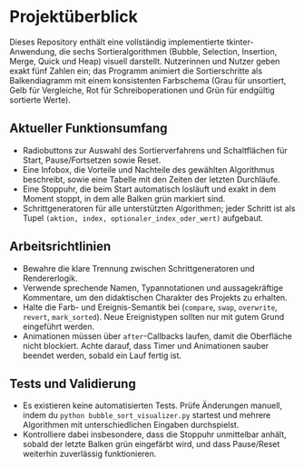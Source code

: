 Projektüberblick
=================
Dieses Repository enthält eine vollständig implementierte tkinter-Anwendung,
die sechs Sortieralgorithmen (Bubble, Selection, Insertion, Merge, Quick und
Heap) visuell darstellt. Nutzerinnen und Nutzer geben exakt fünf Zahlen ein;
das Programm animiert die Sortierschritte als Balkendiagramm mit einem
konsistenten Farbschema (Grau für unsortiert, Gelb für Vergleiche, Rot für
Schreiboperationen und Grün für endgültig sortierte Werte).

Aktueller Funktionsumfang
-------------------------
* Radiobuttons zur Auswahl des Sortierverfahrens und Schaltflächen für Start,
  Pause/Fortsetzen sowie Reset.
* Eine Infobox, die Vorteile und Nachteile des gewählten Algorithmus
  beschreibt, sowie eine Tabelle mit den Zeiten der letzten Durchläufe.
* Eine Stoppuhr, die beim Start automatisch losläuft und exakt in dem Moment
  stoppt, in dem alle Balken grün markiert sind.
* Schrittgeneratoren für alle unterstützten Algorithmen; jeder Schritt ist als
  Tupel `(aktion, index, optionaler_index_oder_wert)` aufgebaut.

Arbeitsrichtlinien
------------------
* Bewahre die klare Trennung zwischen Schrittgeneratoren und Rendererlogik.
* Verwende sprechende Namen, Typannotationen und aussagekräftige Kommentare,
  um den didaktischen Charakter des Projekts zu erhalten.
* Halte die Farb- und Ereignis-Semantik bei (`compare`, `swap`, `overwrite`,
  `revert`, `mark_sorted`). Neue Ereignistypen sollten nur mit gutem Grund
  eingeführt werden.
* Animationen müssen über `after`-Callbacks laufen, damit die Oberfläche nicht
  blockiert. Achte darauf, dass Timer und Animationen sauber beendet werden,
  sobald ein Lauf fertig ist.

Tests und Validierung
---------------------
* Es existieren keine automatisierten Tests. Prüfe Änderungen manuell, indem
  du `python bubble_sort_visualizer.py` startest und mehrere Algorithmen mit
  unterschiedlichen Eingaben durchspielst.
* Kontrolliere dabei insbesondere, dass die Stoppuhr unmittelbar anhält,
  sobald der letzte Balken grün eingefärbt wird, und dass Pause/Reset weiterhin
  zuverlässig funktionieren.
